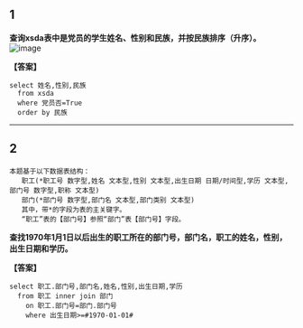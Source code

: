 ## 1
**查询xsda表中是党员的学生姓名、性别和民族，并按民族排序（升序）。**
![image](https://user-images.githubusercontent.com/120553430/221156448-09e223e2-f8cc-40fa-9c55-afdb6f88509e.png)

**【答案】**
```
select 姓名,性别,民族  
  from xsda   
  where 党员否=True
  order by 民族
```

---

## 2
```
本题基于以下数据表结构：
   职工(*职工号 数字型,姓名 文本型,性别 文本型,出生日期 日期/时间型,学历 文本型,部门号 数字型,职称 文本型)  
   部门(*部门号 数字型,部门名 文本型,部门类别 文本型)  
   其中，带*的字段为表的主关键字。  
   “职工”表的【部门号】参照“部门”表【部门号】字段。
```

**查找1970年1月1日以后出生的职工所在的部门号，部门名，职工的姓名，性别，出生日期和学历。**

**【答案】**
```
select 职工.部门号,部门名,姓名,性别,出生日期,学历
  from 职工 inner join 部门
    on 职工.部门号=部门.部门号
    where 出生日期>=#1970-01-01#       
```





